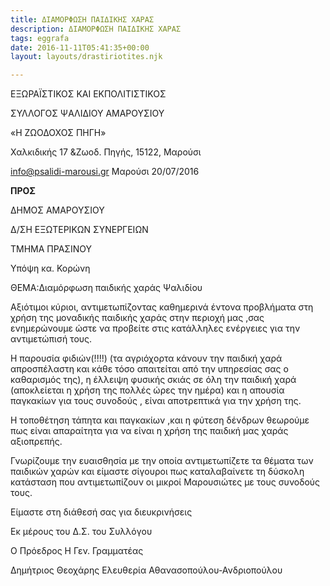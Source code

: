 ```yaml
---
title: ΔΙΑΜΟΡΦΩΣΗ ΠΑΙΔΙΚΗΣ ΧΑΡΑΣ
description: ΔΙΑΜΟΡΦΩΣΗ ΠΑΙΔΙΚΗΣ ΧΑΡΑΣ
tags: eggrafa
date: 2016-11-11T05:41:35+00:00
layout: layouts/drastiriotites.njk

---
```


<!-- excerpt -->

ΕΞΩΡΑΪΣΤΙΚΟΣ ΚΑΙ ΕΚΠΟΛΙΤΙΣΤΙΚΟΣ

ΣΥΛΛΟΓΟΣ ΨΑΛΙΔΙΟΥ ΑΜΑΡΟΥΣΙΟΥ

«Η ΖΩΟΔΟΧΟΣ ΠΗΓΗ»

Χαλκιδικής 17 &amp;Ζωοδ. Πηγής, 15122, Μαρούσι

<info@psalidi-marousi.gr> Μαρούσι 20/07/2016

**ΠΡΟΣ**

ΔΗΜΟΣ ΑΜΑΡΟΥΣΙΟΥ

Δ/ΣΗ ΕΞΩΤΕΡΙΚΩΝ ΣΥΝΕΡΓΕΙΩΝ

ΤΜΗΜΑ ΠΡΑΣΙΝΟΥ

Υπόψη κα. Κορώνη

ΘΕΜΑ:Διαμόρφωση παιδικής χαράς Ψαλιδίου

Αξιότιμοι κύριοι, αντιμετωπίζοντας καθημερινά έντονα προβλήματα στη χρήση της μοναδικής παιδικής χαράς στην περιοχή μας ,σας ενημερώνουμε ώστε να προβείτε στις κατάλληλες ενέργειες για την αντιμετώπισή τους.

Η παρουσία φιδιών(!!!!) (τα αγριόχορτα κάνουν την παιδική χαρά απροσπέλαστη και κάθε τόσο απαιτείται από την υπηρεσίας σας ο καθαρισμός της), η έλλειψη φυσικής σκιάς σε όλη την παιδική χαρά (αποκλείεται η χρήση της πολλές ώρες την ημέρα) και η απουσία παγκακίων για τους συνοδούς , είναι αποτρεπτικά για την χρήση της.

Η τοποθέτηση τάπητα και παγκακίων ,και η φύτεση δένδρων θεωρούμε πως είναι απαραίτητα για να είναι η χρήση της παιδική μας χαράς αξιοπρεπής.

Γνωρίζουμε την ευαισθησία με την οποία αντιμετωπίζετε τα θέματα των παιδικών χαρών και είμαστε σίγουροι πως καταλαβαίνετε τη δύσκολη κατάσταση που αντιμετωπίζουν οι μικροί Μαρουσιώτες με τους συνοδούς τους.

Είμαστε στη διάθεσή σας για διευκρινήσεις

Εκ μέρους του Δ.Σ. του Συλλόγου

Ο Πρόεδρος Η Γεν. Γραμματέας

Δημήτριος Θεοχάρης Ελευθερία Αθανασοπούλου-Ανδριοπούλου
